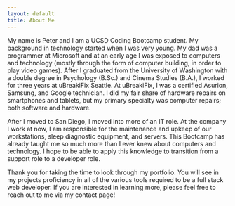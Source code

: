 ```yaml
---
layout: default
title: About Me
---
```


My name is Peter and I am a UCSD Coding Bootcamp student. My background in technology started when I was very young. My dad was a programmer at Microsoft and at an early age I was exposed to computers and technology (mostly through the form of computer building, in order to play video games). After I graduated from the University of Washington with a double degree in Psychology (B.Sc.) and Cinema Studies (B.A.), I worked for three years at uBreakiFix Seattle. At uBreakiFix, I was a certified Asurion, Samsung, and Google technician. I did my fair share of hardware repairs on smartphones and tablets, but my primary specialty was computer repairs; both software and hardware.

After I moved to San Diego, I moved into more of an IT role. At the company I work at now, I am responsible for the maintenance and upkeep of our workstations, sleep diagnostic equipment, and servers. This Bootcamp has already taught me so much more than I ever knew about computers and technology. I hope to be able to apply this knowledge to transition from a support role to a developer role.

Thank you for taking the time to look through my portfolio. You will see in my projects proficiency in all of the various tools required to be a full stack web developer. If you are interested in learning more, please feel free to reach out to me via my contact page!